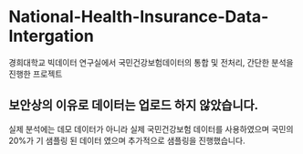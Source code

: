 # National-Health-Insurance-Data-Intergation
경희대학교 빅데이터 연구실에서 국민건강보험데이터의 통합 및 전처리, 간단한 분석을 진행한 프로젝트
## 보안상의 이유로 데이터는 업로드 하지 않았습니다.
실제 분석에는 데모 데이터가 아니라 실제 국민건강보험 데이터를 사용하였으며 국민의 20%가 기 샘플링 된 데이터 였으며 추가적으로 샘플링을 진행했습니다.
